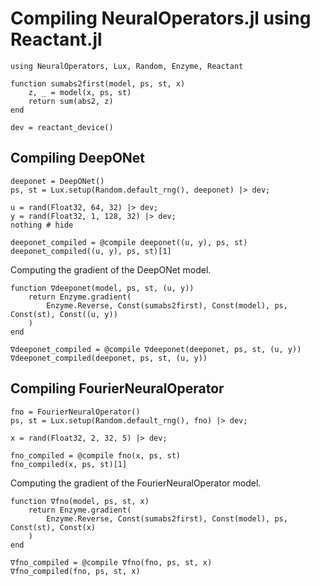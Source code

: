 # Compiling NeuralOperators.jl using Reactant.jl

```@example reactant
using NeuralOperators, Lux, Random, Enzyme, Reactant

function sumabs2first(model, ps, st, x)
    z, _ = model(x, ps, st)
    return sum(abs2, z)
end

dev = reactant_device()
```

## Compiling DeepONet

```@example reactant
deeponet = DeepONet()
ps, st = Lux.setup(Random.default_rng(), deeponet) |> dev;

u = rand(Float32, 64, 32) |> dev;
y = rand(Float32, 1, 128, 32) |> dev;
nothing # hide

deeponet_compiled = @compile deeponet((u, y), ps, st)
deeponet_compiled((u, y), ps, st)[1]
```

Computing the gradient of the DeepONet model.

```@example reactant
function ∇deeponet(model, ps, st, (u, y))
    return Enzyme.gradient(
        Enzyme.Reverse, Const(sumabs2first), Const(model), ps, Const(st), Const((u, y))
    )
end

∇deeponet_compiled = @compile ∇deeponet(deeponet, ps, st, (u, y))
∇deeponet_compiled(deeponet, ps, st, (u, y))
```

## Compiling FourierNeuralOperator

```@example reactant
fno = FourierNeuralOperator()
ps, st = Lux.setup(Random.default_rng(), fno) |> dev;

x = rand(Float32, 2, 32, 5) |> dev;

fno_compiled = @compile fno(x, ps, st)
fno_compiled(x, ps, st)[1]
```

Computing the gradient of the FourierNeuralOperator model.

```@example reactant
function ∇fno(model, ps, st, x)
    return Enzyme.gradient(
        Enzyme.Reverse, Const(sumabs2first), Const(model), ps, Const(st), Const(x)
    )
end

∇fno_compiled = @compile ∇fno(fno, ps, st, x)
∇fno_compiled(fno, ps, st, x)
```
